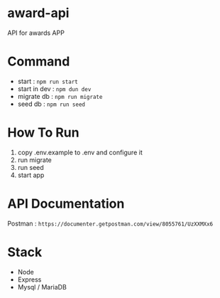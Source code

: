 # award-api

API for awards APP

# Command

- start : `npm run start`
- start in dev : `npm dun dev`
- migrate db : `npm run migrate`
- seed db : `npm run seed`

# How To Run

1. copy .env.example to .env and configure it
2. run migrate
3. run seed
4. start app

# API Documentation

Postman : `https://documenter.getpostman.com/view/8055761/UzXXMXx6`

# Stack

- Node
- Express
- Mysql / MariaDB
